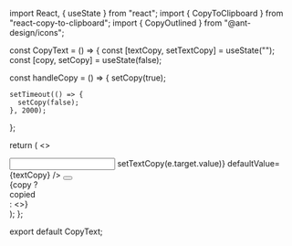import React, { useState } from "react";
import { CopyToClipboard } from "react-copy-to-clipboard";
import { CopyOutlined } from "@ant-design/icons";

const CopyText = () => {
const [textCopy, setTextCopy] = useState("");
const [copy, setCopy] = useState(false);

const handleCopy = () => {
setCopy(true);

    setTimeout(() => {
      setCopy(false);
    }, 2000);

};

return (
<>
<section className="test-2 center">
<div className="column center-h">
<div>
<input
className="copy-it"
type="text"
onChange={e => setTextCopy(e.target.value)}
defaultValue={textCopy}
/>
<button className="copy">
<CopyToClipboard text={textCopy} onCopy={handleCopy}>
<CopyOutlined />
</CopyToClipboard>
</button>
</div>
{copy ? <div className="response">copied</div> : <></>}
</div>
</section>
</>
);
};

export default CopyText;
